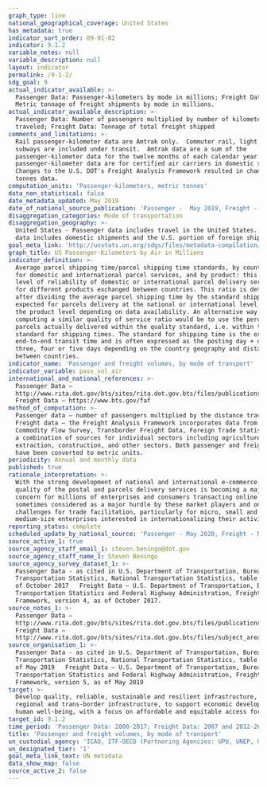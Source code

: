```yaml
---
graph_type: line
national_geographical_coverage: United States
has_metadata: true
indicator_sort_order: 09-01-02
indicator: 9.1.2
variable_notes: null
variable_description: null
layout: indicator
permalink: /9-1-2/
sdg_goal: 9
actual_indicator_available: >-
  Passenger Data: Passenger-kilometers by mode in millions; Freight Data -
  Metric tonnage of freight shipments by mode in millions.
actual_indicator_available_description: >-
  Passenger Data: Number of passengers multiplied by number of kilometers
  traveled; Freight Data: Tonnage of total freight shipped
comments_and_limitations: >-
  Rail passenger-kilometer data are Amtrak only.  Commuter rail, light rail and
  subways are included under transit.  Amtrak data are a sum of the
  passenger-kilometer data for the twelve months of each calendar year.  Air
  passenger-kilometer data are for certified air carriers in domestic service.
  Changes to the U.S. DOT's Freight Analysis Framework resulted in changed
  tonnes data.
computation_units: 'Passenger-kilometers, metric tonnes'
data_non_statistical: false
date_metadata_updated: May 2019
date_of_national_source_publication: 'Passenger -  May 2019, Freight - March 2019'
disaggregation_categories: Mode of transportation
disaggregation_geography: >-
  United States - Passenger data includes travel in the United States.  Freight
  data includes domestic shipments and the U.S. portion of foreign shipments.
goal_meta_link: 'http://unstats.un.org/sdgs/files/metadata-compilation/Metadata-Goal-9.pdf'
graph_title: US Passenger-Kilometers by Air in Millions
indicator_definition: >-
  Average parcel shipping time/parcel shipping time standards, by country, both
  for domestic and international parcel services, and by product: this is the
  level of reliability of domestic or international parcel delivery services and
  for different products exchanged between countries. This ratio is determined
  after dividing the average parcel shipping time by the standard shipping time
  expected for parcels delivery at the national or international level, and at
  the product level depending on data availability. An alternative way of
  computing a similar quality of service ratio would be to use the percentage of
  parcels actually delivered within the quality standard, i.e. within the
  standard for shipping times. The standard for shipping time is the expected
  end-to-end transit time and is often expressed as the posting day + one, two ,
  three, four or five days depending on the country geography and distance
  between countries.
indicator_name: 'Passenger and freight volumes, by mode of transport'
indicator_variable: pass_vol_air
international_and_national_references: >-
  Passenger Data –
  http://www.rita.dot.gov/bts/sites/rita.dot.gov.bts/files/publications/national_transportation_statistics/html/table_01_40_m.html
  Freight Data – https://www.bts.gov/faf
method_of_computation: >-
  Passenger data – number of passengers multiplied by the distance traveled.
  Freight data – the Freight Analysis Framework incorporates data from the 2012
  Commodity Flow Survey, Transborder Freight Data, Foreign Trade Statistics, and
  a combination of sources for individual sectors including agriculture, energy
  extraction, construction, and other sectors. Both passenger and freight data
  have been converted to metric units.
periodicity: Annual and monthly data
published: true
rationale_interpretation: >-
  With the strong development of national and international e-commerce, the
  quality of the postal and parcels delivery services is becoming a major
  concern for millions of enterprises and consumers transacting online. It is
  sometimes considered as a major hurdle by these market players and one of the
  challenges for trade facilitation, particularly for micro, small and
  medium-size enterprises interested in internationalizing their activities.
reporting_status: complete
scheduled_update_by_national_source: 'Passenger - May 2020, Freight - Not currently scheduled'
source_active_1: true
source_agency_staff_email_1: steven.beningo@dot.gov
source_agency_staff_name_1: Steven Beningo
source_agency_survey_dataset_1: >-
  Passenger Data - as cited in U.S. Department of Transportation, Bureau of
  Transportation Statistics, National Transportation Statistics, table 1-40M, as
  of October 2017   Freight Data – U.S. Department of Transportation, Bureau of
  Transportation Statistics and Federal Highway Administration, Freight Analysis
  Framework, version 4, as of October 2017.
source_notes_1: >-
  Passenger Data –
  http://www.rita.dot.gov/bts/sites/rita.dot.gov.bts/files/publications/national_transportation_statistics/html/table_01_40_m.html
  Freight Data –
  http://www.rita.dot.gov/bts/sites/rita.dot.gov.bts/files/subject_areas/freight_transportation/faf
source_organisation_1: >-
  Passenger Data - as cited in U.S. Department of Transportation, Bureau of
  Transportation Statistics, National Transportation Statistics, table 1-40M, as
  of May 2019   Freight Data – U.S. Department of Transportation, Bureau of
  Transportation Statistics and Federal Highway Administration, Freight Analysis
  Framework, version 5, as of May 2019
target: >-
  Develop quality, reliable, sustainable and resilient infrastructure, including
  regional and trans-border infrastructure, to support economic development and
  human well-being, with a focus on affordable and equitable access for all.
target_id: 9.1.2
time_period: 'Passenger Data: 2000-2017; Freight Data: 2007 and 2012-2017'
title: 'Passenger and freight volumes, by mode of transport'
un_custodial_agency: 'ICAO, ITF-OECD (Partnering Agencies: UPU, UNEP, UNECE)'
un_designated_tier: '1'
goal_meta_link_text: UN metadata
data_show_map: false
source_active_2: false
---
```

